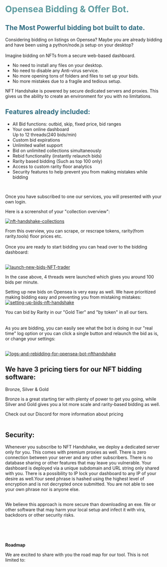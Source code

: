 <!-- #######  YAY, I AM THE SOURCE EDITOR! #########-->
<h1 style="color: #5e9ca0;">Opensea Bidding &amp; Offer Bot.</h1>
<h2 style="color: #2e6c80;">The Most Powerful bidding bot built to date.</h2>
<p>Considering bidding on listings on Opensea? Maybe you are already bidding and have been using a python/node.js setup on your desktop?<br /><br />Imagine bidding on NFTs from a secure web-based dashboard.</p>
<ul>
<li>No need to install any files on your desktop.</li>
<li>No need to disable any Anti-virus service.</li>
<li>No more opening tons of folders and files to set up your bids.</li>
<li>No more mistakes due to a fragile and tedious setup.</li>
</ul>
<p>NFT Handshake is powered by secure dedicated servers and proxies. This gives us the ability to create an environment for you with no limitations.</p>
<h2 style="color: #2e6c80;">Features already included:</h2>
<ul>
<li style="clear: both;">All Bid functions: outbid, skip, fixed price, bid ranges</li>
<li>Your own online dashboard<br />Up to 12 threads(240 bids/min)</li>
<li style="clear: both;">Custom bid expirations</li>
<li style="clear: both;">Unlimited wallet support</li>
<li style="clear: both;">Bid on unlimited collections simultaneously</li>
<li>Rebid functionality (instantly relaunch bids)</li>
<li>Rarity based bidding (Such as top 100 only)</li>
<li>Access to custom rarity floor analytics</li>
<li>Security features to help prevent you from making mistakes while bidding</li>
</ul>
<p>&nbsp; &nbsp; &nbsp; &nbsp; &nbsp; &nbsp; &nbsp;</p>
<p>Once you have subscribed to one our services, you will presented with your own login.</p>
<p>Here is a screenshot of your "collection overview":</p>
<p><a href="https://ibb.co/Brj8gVJ"><img src="https://i.ibb.co/4YMBjZL/nft-handshake-collections.png" alt="nft-handshake-collections" border="0" /></a></p>
<p>From this overview, you can scrape, or rescrape tokens, rarity(from rarity.tools) floor prices etc.<br /><br />Once you are ready to start bidding you can head over to the bidding dashboard:<br /><br /></p>
<p><a href="https://ibb.co/dGNDz74"><img src="https://i.ibb.co/Pw2gftG/launch-new-bids-NFT-trader.png" alt="launch-new-bids-NFT-trader" border="0" /></a></p>
<p>In the case above, 4 threads were launched which gives you around 100 bids per minute.</p>
Setting up new bids on Opensea is very easy as well. We have prioritized making bidding easy and preventing you from mistaking mistakes:
<a href="https://ibb.co/mqyPJc8"><img src="https://i.ibb.co/85xQM7c/setting-up-bids-nft-handshake.png" alt="setting-up-bids-nft-handshake" border="0" /></a>
<p>You can bid by Rarity in our "Gold Tier" and "by token" in all our tiers.&nbsp;<br /><br /><br />As you are bidding, you can easily see what the bot is doing in our "real time" log option or you can click a single button and relaunch the bid as is, or change your settings:<br /><br /></p>
<p><a href="https://ibb.co/ctm5YCk"><img src="https://i.ibb.co/hHq5YZL/logs-and-rebidding-for-opensea-bot-nfthandshake.png" alt="logs-and-rebidding-for-opensea-bot-nfthandshake" border="0" /></a></p>
<h2><strong>We have 3 pricing tiers for our NFT bidding software:</strong></h2>
<p>Bronze, Silver &amp; Gold</p>
<p>Bronze is a great starting tier with plenty of power to get you going, while Silver and Gold gives you a lot more scale and rarity-based bidding as well.</p>
<p>Check out our Discord for more information about pricing<br /><br /></p>
<h2>Security:</h2>
<p>Whenever you subscribe to NFT Handshake, we deploy a dedicated server only for you. This comes with premium proxies as well. There is zero connection between your server and any other subscribers. There is no database sharing or other features that may leave you vulnerable. Your dashboard is deployed via a unique subdomain and URL string only shared with you. There is a possibility to IP lock your dashboard to any IP of your desire as well.Your seed phrase is hashed using the highest level of encryption and is not decrypted once submitted. You are not able to see your own phrase nor is anyone else.</p>
<p><br />We believe this approach is more secure than downloading an exe. file or other software that may harm your local setup and infect it with vira, backdoors or other security risks.<br /><br /><br /></p>
<p>&nbsp;</p>
<p><strong>Roadmap</strong></p>
<p>We are excited to share with you the road map for our tool. This is not limited to:<strong><br /><br /></strong></p>

